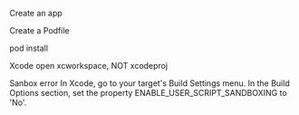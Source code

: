 Create an app

Create a Podfile

pod install

Xcode open xcworkspace, NOT xcodeproj

Sanbox error
In Xcode, go to your target's Build Settings menu. In the Build Options section, set the property ENABLE_USER_SCRIPT_SANDBOXING to 'No'.
